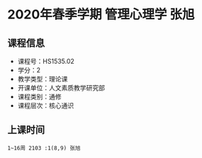 # 2020年春季学期 管理心理学 张旭






## 课程信息

- 课程号：HS1535.02
- 学分：2
- 教学类型：理论课
- 开课单位：人文素质教学研究部
- 课程类别：通修
- 课程层次：核心通识

## 上课时间

```
1~16周 2103 :1(8,9) 张旭
```

